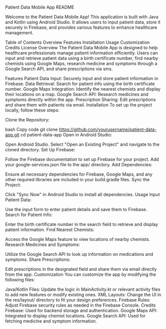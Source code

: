 Patient Data Mobile App README

Welcome to the Patient Data Mobile App! This application is built with Java and Kotlin using Android Studio. It allows users to input patient data, store it securely in Firebase, and provides various features to enhance healthcare management.


Table of Contents
Overview
Features
Installation
Usage
Customization
Credits
License
Overview
The Patient Data Mobile App is designed to help healthcare professionals manage patient information efficiently. Users can input and retrieve patient data using a birth certificate number, find nearby chemists using Google Maps, research medicine and symptoms through a Google Search API, and share prescriptions via sms.

Features
Patient Data Input: Securely input and store patient information in Firebase.
Data Retrieval: Search for patient info using the birth certificate number.
Google Maps Integration: Identify the nearest chemists and display their locations on a map.
Google Search API: Research medicines and symptoms directly within the app.
Prescription Sharing: Edit prescriptions and share them with patients via email.
Installation
To set up the project locally, follow these steps:

Clone the Repository:

bash
Copy code
git clone https://github.com/yourusername/patient-data-app.git
cd patient-data-app
Open in Android Studio:

Open Android Studio.
Select "Open an Existing Project" and navigate to the cloned directory.
Set Up Firebase:

Follow the Firebase documentation to set up Firebase for your project.
Add your google-services.json file to the app/ directory.
Add Dependencies:

Ensure all necessary dependencies for Firebase, Google Maps, and any other required libraries are included in your build.gradle files.
Sync the Project:

Click "Sync Now" in Android Studio to install all dependencies.
Usage
Input Patient Data:

Use the input form to enter patient details and save them to Firebase.
Search for Patient Info:

Enter the birth certificate number in the search field to retrieve and display patient information.
Find Nearest Chemists:

Access the Google Maps feature to view locations of nearby chemists.
Research Medicines and Symptoms:

Utilize the Google Search API to look up information on medications and symptoms.
Share Prescriptions:

Edit prescriptions in the designated field and share them via email directly from the app.
Customization
You can customize the app by modifying the following files:

Java/Kotlin Files: Update the logic in MainActivity.kt or relevant activity files to add new features or modify existing ones.
XML Layouts: Change the UI in the res/layout/ directory to fit your design preferences.
Firebase Rules: Adjust Firebase security rules as needed in the Firebase Console.
Credits
Firebase: Used for backend storage and authentication.
Google Maps API: Integrated to display chemist locations.
Google Search API: Used for fetching medicine and symptom information.
